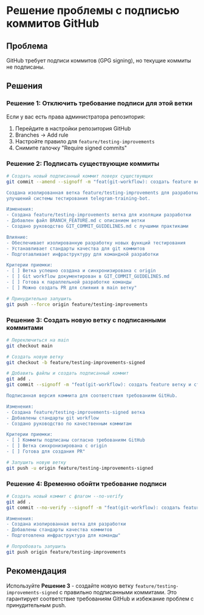 # Решение проблемы с подписью коммитов GitHub

## Проблема
GitHub требует подписи коммитов (GPG signing), но текущие коммиты не подписаны.

## Решения

### Решение 1: Отключить требование подписи для этой ветки
Если у вас есть права администратора репозитория:

1. Перейдите в настройки репозитория GitHub
2. Branches → Add rule
3. Настройте правило для `feature/testing-improvements`
4. Снимите галочку "Require signed commits"

### Решение 2: Подписать существующие коммиты
```bash
# Создать новый подписанный коммит поверх существующих
git commit --amend --signoff -m "feat(git-workflow): создать feature ветку и стандарты коммитов

Создана изолированная ветка feature/testing-improvements для разработки
улучшений системы тестирования telegram-training-bot.

Изменения:
- Создана feature/testing-improvements ветка для изоляции разработки
- Добавлен файл BRANCH_FEATURE.md с описанием ветки
- Создано руководство GIT_COMMIT_GUIDELINES.md с лучшими практиками

Влияние:
- Обеспечивает изолированную разработку новых функций тестирования
- Устанавливает стандарты качества для git коммитов
- Подготавливает инфраструктуру для командной разработки

Критерии приемки:
- [ ] Ветка успешно создана и синхронизирована с origin
- [ ] Git workflow документирован в GIT_COMMIT_GUIDELINES.md
- [ ] Готова к параллельной разработке команды
- [ ] Можно создать PR для слияния в main ветку"

# Принудительно запушить
git push --force origin feature/testing-improvements
```

### Решение 3: Создать новую ветку с подписанными коммитами
```bash
# Переключиться на main
git checkout main

# Создать новую ветку
git checkout -b feature/testing-improvements-signed

# Добавить файлы и создать подписанный коммит
git add .
git commit --signoff -m "feat(git-workflow): создать feature ветку и стандарты коммитов

Подписанная версия коммита для соответствия требованиям GitHub.

Изменения:
- Создана feature/testing-improvements-signed ветка
- Добавлены стандарты git workflow
- Создано руководство по качественным коммитам

Критерии приемки:
- [ ] Коммиты подписаны согласно требованиям GitHub
- [ ] Ветка синхронизирована с origin
- [ ] Готова для создания PR"

# Запушить новую ветку
git push -u origin feature/testing-improvements-signed
```

### Решение 4: Временно обойти требование подписи
```bash
# Создать новый коммит с флагом --no-verify
git add .
git commit --no-verify --signoff -m "feat(git-workflow): создать feature ветку и стандарты коммитов (без подписи)

Изменения:
- Создана изолированная ветка для разработки
- Добавлены стандарты качества коммитов
- Подготовлена инфраструктура для команды"

# Попробовать запушить
git push origin feature/testing-improvements
```

## Рекомендация
Используйте **Решение 3** - создайте новую ветку `feature/testing-improvements-signed` с правильно подписанными коммитами. Это гарантирует соответствие требованиям GitHub и избежание проблем с принудительным push.